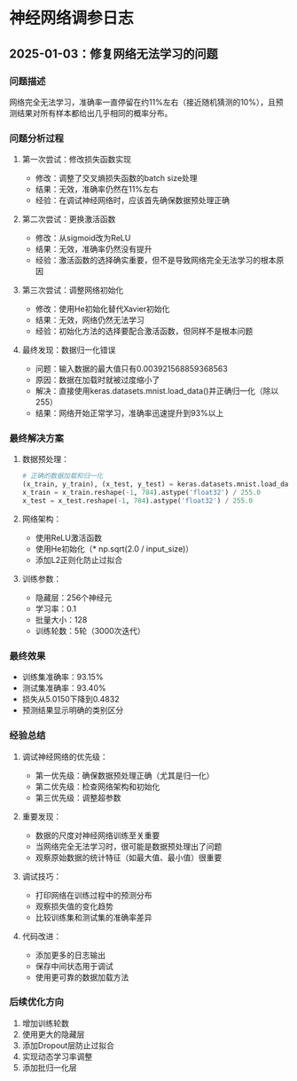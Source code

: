 # 神经网络调参日志

## 2025-01-03：修复网络无法学习的问题

### 问题描述
网络完全无法学习，准确率一直停留在约11%左右（接近随机猜测的10%），且预测结果对所有样本都给出几乎相同的概率分布。

### 问题分析过程

1. 第一次尝试：修改损失函数实现
   - 修改：调整了交叉熵损失函数的batch size处理
   - 结果：无效，准确率仍然在11%左右
   - 经验：在调试神经网络时，应该首先确保数据预处理正确

2. 第二次尝试：更换激活函数
   - 修改：从sigmoid改为ReLU
   - 结果：无效，准确率仍然没有提升
   - 经验：激活函数的选择确实重要，但不是导致网络完全无法学习的根本原因

3. 第三次尝试：调整网络初始化
   - 修改：使用He初始化替代Xavier初始化
   - 结果：无效，网络仍然无法学习
   - 经验：初始化方法的选择要配合激活函数，但同样不是根本问题

4. 最终发现：数据归一化错误
   - 问题：输入数据的最大值只有0.003921568859368563
   - 原因：数据在加载时就被过度缩小了
   - 解决：直接使用keras.datasets.mnist.load_data()并正确归一化（除以255）
   - 结果：网络开始正常学习，准确率迅速提升到93%以上

### 最终解决方案

1. 数据预处理：
   ```python
   # 正确的数据加载和归一化
   (x_train, y_train), (x_test, y_test) = keras.datasets.mnist.load_data()
   x_train = x_train.reshape(-1, 784).astype('float32') / 255.0
   x_test = x_test.reshape(-1, 784).astype('float32') / 255.0
   ```

2. 网络架构：
   - 使用ReLU激活函数
   - 使用He初始化（* np.sqrt(2.0 / input_size)）
   - 添加L2正则化防止过拟合

3. 训练参数：
   - 隐藏层：256个神经元
   - 学习率：0.1
   - 批量大小：128
   - 训练轮数：5轮（3000次迭代）

### 最终效果
- 训练集准确率：93.15%
- 测试集准确率：93.40%
- 损失从5.0150下降到0.4832
- 预测结果显示明确的类别区分

### 经验总结

1. 调试神经网络的优先级：
   - 第一优先级：确保数据预处理正确（尤其是归一化）
   - 第二优先级：检查网络架构和初始化
   - 第三优先级：调整超参数

2. 重要发现：
   - 数据的尺度对神经网络训练至关重要
   - 当网络完全无法学习时，很可能是数据预处理出了问题
   - 观察原始数据的统计特征（如最大值、最小值）很重要

3. 调试技巧：
   - 打印网络在训练过程中的预测分布
   - 观察损失值的变化趋势
   - 比较训练集和测试集的准确率差异

4. 代码改进：
   - 添加更多的日志输出
   - 保存中间状态用于调试
   - 使用更可靠的数据加载方法

### 后续优化方向
1. 增加训练轮数
2. 使用更大的隐藏层
3. 添加Dropout层防止过拟合
4. 实现动态学习率调整
5. 添加批归一化层
